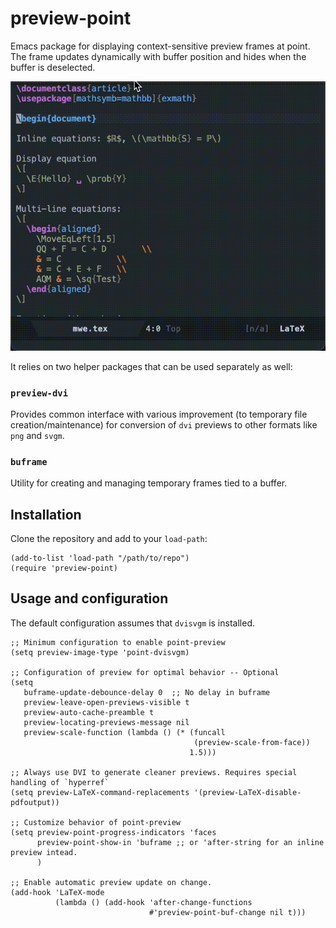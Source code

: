 # preview-point

Emacs package for displaying context-sensitive preview frames at point. The
frame updates dynamically with buffer position and hides when the buffer is
deselected.

![preview-point](preview-point.gif)

It relies on two helper packages that can be used separately as well:

### `preview-dvi`
Provides common interface with various improvement (to temporary file
creation/maintenance) for conversion of `dvi` previews to other formats like
`png` and `svgm`.

### `buframe`
Utility for creating and managing temporary frames tied to a buffer.

## Installation

Clone the repository and add to your `load-path`:

```elisp
(add-to-list 'load-path "/path/to/repo")
(require 'preview-point)
```

## Usage and configuration

The default configuration assumes that `dvisvgm` is installed.

```elisp
;; Minimum configuration to enable point-preview
(setq preview-image-type 'point-dvisvgm)

;; Configuration of preview for optimal behavior -- Optional
(setq
   buframe-update-debounce-delay 0  ;; No delay in buframe
   preview-leave-open-previews-visible t
   preview-auto-cache-preamble t
   preview-locating-previews-message nil
   preview-scale-function (lambda () (* (funcall
                                         (preview-scale-from-face))
                                        1.5)))

;; Always use DVI to generate cleaner previews. Requires special handling of `hyperref`
(setq preview-LaTeX-command-replacements '(preview-LaTeX-disable-pdfoutput))

;; Customize behavior of point-preview
(setq preview-point-progress-indicators 'faces
      preview-point-show-in 'buframe ;; or 'after-string for an inline preview intead.
      )

;; Enable automatic preview update on change.
(add-hook 'LaTeX-mode
          (lambda () (add-hook 'after-change-functions
                               #'preview-point-buf-change nil t)))
```
